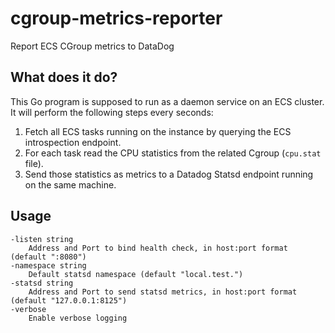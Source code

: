 # cgroup-metrics-reporter

Report ECS CGroup metrics to DataDog

## What does it do?

This Go program is supposed to run as a daemon service on an ECS cluster. It will perform the following steps every seconds:

1. Fetch all ECS tasks running on the instance by querying the ECS introspection endpoint.
2. For each task read the CPU statistics from the related Cgroup (`cpu.stat` file).
3. Send those statistics as metrics to a Datadog Statsd endpoint running on the same machine.

## Usage

    -listen string
        Address and Port to bind health check, in host:port format (default ":8080")
    -namespace string
        Default statsd namespace (default "local.test.")
    -statsd string
        Address and Port to send statsd metrics, in host:port format (default "127.0.0.1:8125")
    -verbose
        Enable verbose logging

